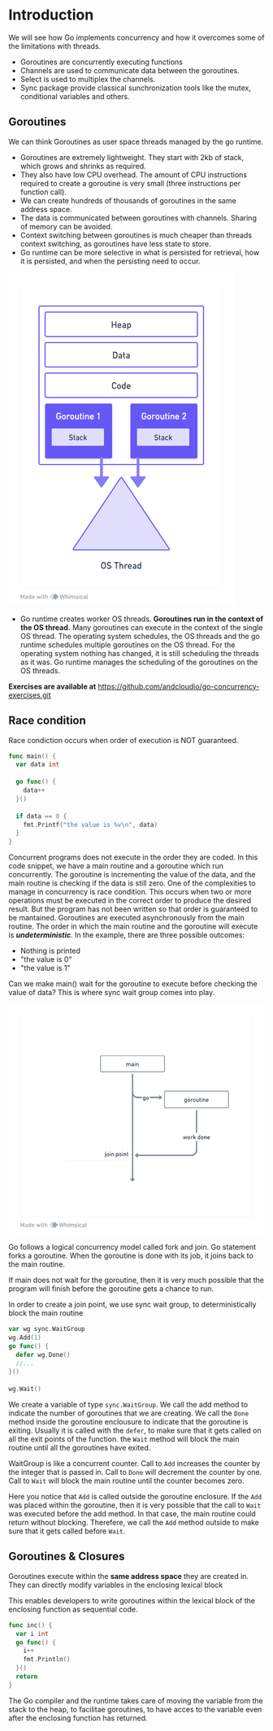 # Introduction
We will see how Go implements concurrency and how it overcomes some of the limitations with threads.

- Goroutines are concurrently executing functions
- Channels are used to communicate data between the goroutines.
- Select is used to multiplex the channels.
- Sync package provide classical sunchronization tools like the mutex, conditional variables and others.

## Goroutines
We can think Goroutines as user space threads managed by the go runtime. 
- Goroutines are extremely lightweight. They start with 2kb of stack, which grows and shrinks as required.
- They also have low CPU overhead. The amount of CPU instructions required to create a goroutine is very small (three instructions per function call).
- We can create hundreds of thousands of goroutines in the same address space.
- The data is communicated between goroutines with channels. Sharing of memory can be avoided.
- Context switching between goroutines is much cheaper than threads context switching, as goroutines have less state to store.
- Go runtime can be more selective in what is persisted for retrieval, how it is persisted, and when the persisting need to occur.

![Alt text](image.png)
- Go runtime creates worker OS threads. **Goroutines run in the context of the OS thread.**
Many goroutines can execute in the context of the single OS thread. The operating system schedules, the OS threads and the go runtime schedules multiple goroutines on the OS thread.
For the operating system nothing has changed, it is still scheduling the threads as it was.
Go runtime manages the scheduling of the goroutines on the OS threads.

**Exercises are available at** https://github.com/andcloudio/go-concurrency-exercises.git

## Race condition
Race condiction occurs when order of execution is NOT guaranteed.

~~~go
func main() {
  var data int

  go func() {
    data++
  }()

  if data == 0 {
    fmt.Printf("the value is %v\n", data)
  }
}
~~~

Concurrent programs does not execute in the order they are coded. In this code snippet, we have a main routine and a goroutine which run concurrently. The goroutine is incrementing the value of the data, and the main routine is checking if the data is still zero. One of the complexities to manage in concurrency is race condition. This occurs when two or more operations must be executed in the correct order to produce the desired result. But the program has not been written so that order is guaranteed to be mantained.
Goroutines are executed asynchronously from the main routine. The order in which the main routine and the goroutine will execute is ***undeterministic***.
In the example, there are three possible outcomes:
- Nothing is printed
- "the value is 0"
- "the value is 1"

Can we make main() wait for the goroutine to execute before checking the value of data? This is where sync wait group comes into play.

![Alt text](image-1.png)

Go follows a logical concurrency model called fork and join.
Go statement forks a goroutine. When the goroutine is done with its job, it joins back to the main routine.

If main does not wait for the goroutine, then it is very much possible that the program will finish before the goroutine gets a chance to run.

In order to create a join point, we use sync wait group, to deterministically block the main routine

~~~go
var wg sync.WaitGroup
wg.Add(1)
go func() {
  defer wg.Done()
  //...
}()

wg.Wait()
~~~

We create a variable of type `sync.WaitGroup`. We call the add method to indicate the number of goroutines that we are creating.
We call the `Done` method inside the goroutine enclousure to indicate that the goroutine is exiting. Usually it is called with the `defer`, to make sure that it gets called on all the exit points of the function.
the `Wait` method will block the main routine until all the goroutines have exited.

WaitGroup is like a concurrent counter. Call to `Add` increases the counter by the integer that is passed in. Call to `Done` will decrement the counter by one. Call to `Wait` will block the main routine until the counter becomes zero.

Here you notice that `Add` is called outside the goroutine enclosure. If the `Add` was placed within the goroutine, then it is very possible that the call to `Wait` was executed before the add method.
In that case, the main routine could return without blocking. Therefere, we call the `Add` method outside to make sure that it gets called before `Wait`.

## Goroutines & Closures
Goroutines execute within the **same address space** they are created in.
They can directly modify variables in the enclosing lexical block

This enables developers to write goroutines within the lexical block of the enclosing function as sequential code. 

~~~go
func inc() {
  var i int
  go func() {
    i++
    fmt.Println()
  }()
  return
}
~~~

The Go compiler and the runtime takes care of moving the variable from the stack to the heap, to facilitae goroutines, to have acces to the variable even after the enclosing function has returned.

